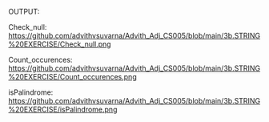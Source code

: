 OUTPUT:

Check_null: https://github.com/advithvsuvarna/Advith_Adj_CS005/blob/main/3b.STRING%20EXERCISE/Check_null.png

Count_occurences: https://github.com/advithvsuvarna/Advith_Adj_CS005/blob/main/3b.STRING%20EXERCISE/Count_occurences.png

isPalindrome: https://github.com/advithvsuvarna/Advith_Adj_CS005/blob/main/3b.STRING%20EXERCISE/isPalindrome.png

